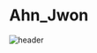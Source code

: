 # Ahn_Jwon
![header](https://capsule-render.vercel.app/api?type=slice&color=gradient&height=200&section=footer&text=Hi%20There&fontSize=100)
